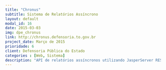```yaml
---
title: "Chronus"
subtitle: Sistema de Relatórios Assíncrono
layout: default
modal_id: 16
date: 2015-03-03
img: dpe_chronus
link: http://chronus.defensoria.to.gov.br
project_date: Março de 2015
prioridade: 6
client: Defensoria Pública do Estado
categories : [Web, Sistema]
description: "API de relatórios assíncronos utilizando JasperServer REST API para sistemas de alta performance. Utilizamos MongoDB, Rails, Sidekiq pra enfileiramento de tarefas no Redis e integração direta com Jasper Server."
---
```

